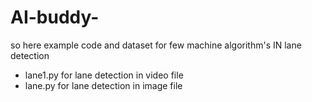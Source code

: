 # AI-buddy-
so here example code and dataset for few machine algorithm's
IN lane detection 
- lane1.py for lane detection in video file
- lane.py for lane detection in image file 
